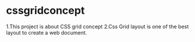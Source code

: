 # cssgridconcept
1.This project is about CSS grid concept
2.Css Grid layout is one of the best layout to create a web document.

